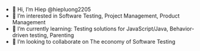 - 👋 Hi, I’m Hiep @hiepluong2205
- 👀 I’m interested in Software Testing, Project Management, Product Management
- 🌱 I’m currently learning: Testing solutions for JavaScript/Java, Behavior-driven testing, Parenting
- 💞️ I’m looking to collaborate on The economy of Software Testing

<!---
hiepluong2205/hiepluong2205 is a ✨ special ✨ repository because its `README.md` (this file) appears on your GitHub profile.
You can click the Preview link to take a look at your changes.
--->

